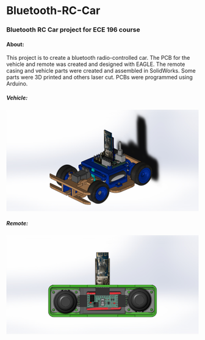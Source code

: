 # Bluetooth-RC-Car
### Bluetooth RC Car project for ECE 196 course

#### About:
This project is to create a bluetooth radio-controlled car. The PCB for the vehicle and remote was created and designed with EAGLE. The remote casing and vehicle parts were created and assembled in SolidWorks. Some parts were 3D printed and others laser cut. PCBs were programmed using Arduino.

##### Vehicle:
![Vehicle](Complete-Car.JPG)

##### Remote:
![Remote](Complete-Remote.JPG)
